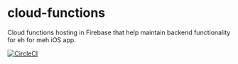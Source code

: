 # cloud-functions
Cloud functions hosting in Firebase that help maintain backend functionality for eh for meh iOS app.

[![CircleCI](https://circleci.com/gh/eh-for-meh/cloud-functions.svg?style=svg)](https://circleci.com/gh/eh-for-meh/cloud-functions)
